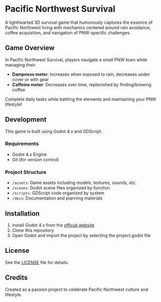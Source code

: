 # Pacific Northwest Survival

A lighthearted 3D survival game that humorously captures the essence of Pacific Northwest living with mechanics centered around rain avoidance, coffee acquisition, and navigation of PNW-specific challenges.

## Game Overview

In Pacific Northwest Survival, players navigate a small PNW town while managing their:
- **Dampness meter**: Increases when exposed to rain, decreases under cover or with gear
- **Caffeine meter**: Decreases over time, replenished by finding/brewing coffee

Complete daily tasks while battling the elements and maintaining your PNW lifestyle!

## Development

This game is built using Godot 4.x and GDScript.

### Requirements
- Godot 4.x Engine
- Git (for version control)

### Project Structure
- `/assets`: Game assets including models, textures, sounds, etc.
- `/scenes`: Godot scene files organized by function
- `/scripts`: GDScript code organized by system
- `/docs`: Documentation and planning materials

## Installation

1. Install Godot 4.x from the [official website](https://godotengine.org/download)
2. Clone this repository
3. Open Godot and import the project by selecting the project.godot file

## License

See the [LICENSE](LICENSE) file for details.

## Credits

Created as a passion project to celebrate Pacific Northwest culture and lifestyle.
